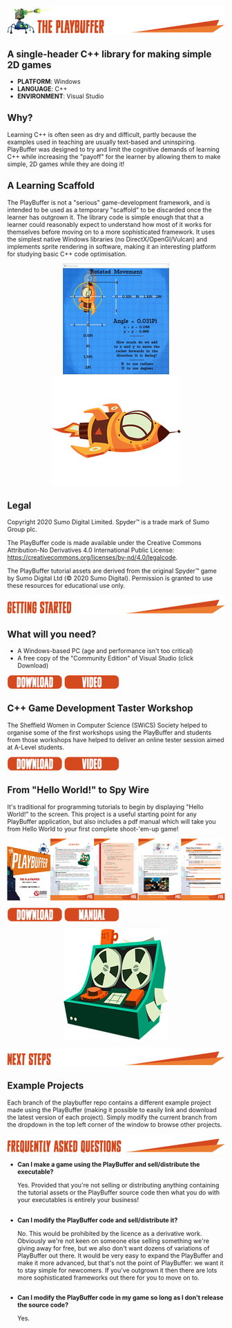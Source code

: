 
![](/.github/images/playbuffer_title.png)
## A single-header C++ library for making simple 2D games 
* **PLATFORM**: Windows
* **LANGUAGE**: C++
* **ENVIRONMENT**: Visual Studio

## Why?
Learning C++ is often seen as dry and difficult, partly because the examples used in teaching are usually text-based and uninspiring. PlayBuffer was designed to try and limit the cognitive demands of learning C++ while increasing the "payoff" for the learner by allowing them to make simple, 2D games while they are doing it!

## A Learning Scaffold
The PlayBuffer is not a "serious" game-development framework, and is intended to be used as a temporary "scaffold" to be discarded once the learner has outgrown it. The library code is simple enough that that a learner could reasonably expect to understand how most of it works for themselves before moving on to a more sophisticated framework. It uses the simplest native Windows libraries (no DirectX/OpenGl/Vulcan) and implements sprite rendering in software, making it an interesting platform for studying basic C++ code optimisation. 

<p align="center"> 
  <img src="/.github/images/rocket.gif">
  <img src="/.github/images/rocket.png">
</p>

## Legal
Copyright 2020 Sumo Digital Limited. Spyder™ is a trade mark of Sumo Group plc. 

The PlayBuffer code is made available under the Creative Commons Attribution-No Derivatives 4.0 International Public License: https://creativecommons.org/licenses/by-nd/4.0/legalcode.

The PlayBuffer tutorial assets are derived from the original Spyder™ game by Sumo Digital Ltd (© 2020 Sumo Digital). Permission is granted to use these resources for educational use only.

![](/.github/images/getting_started_title.png)

## What will you need?
- A Windows-based PC (age and performance isn't too critical)
- A free copy of the "Community Edition" of Visual Studio (click Download)

[![](/.github/images/download.png)](https://visualstudio.microsoft.com/vs/)
[![](/.github/images/video.png)](https://visualstudio.microsoft.com/vs/)

## C++ Game Development Taster Workshop
The Sheffield Women in Computer Science (SWiCS) Society helped to organise some of the first workshops using the PlayBuffer and students from those workshops have helped to deliver an online tester session aimed at A-Level students. 

[![](/.github/images/download.png)]()
[![](/.github/images/video.png)]()

## From "Hello World!" to Spy Wire

It's traditional for programming tutorials to begin by displaying "Hello World!" to the screen. This project is a useful starting point for any PlayBuffer application, but also includes a pdf manual which will take you from Hello World to your first complete shoot-'em-up game!

[![](/.github/images/playbuffer_manual.png)]()

[![](/.github/images/download.png)](https://github.com/sumo-digital-academy/playbuffer/archive/refs/heads/HelloWorld.zip)
[![](/.github/images/manual.png)](https://github.com/sumo-digital-academy/playbuffer/blob/HelloWorld/PlayBuffer%20Manual.pdf)

<p align="center"> <img src="/.github/images/machine.png"> </p>

![](/.github/images/next_steps_title.png)

## Example Projects
Each branch of the playbuffer repo contains a different example project made using the PlayBuffer (making it possible to easily link and download the latest version of each project). Simply modify the current branch from the dropdown in the top left corner of the window to browse other projects.

![](/.github/images/faq_title.png)

* **Can I make a game using the PlayBuffer and sell/distribute the executable?**

   Yes. Provided that you're not selling or distributing anything containing the tutorial assets or the PlayBuffer source code then what you do with your executables is entirely your business!
 
 ##
 
* **Can I modify the PlayBuffer code and sell/distribute it?** 

   No. This would be prohibited by the licence as a derivative work. Obviously we're not keen on someone else selling something we're giving away for free, but we also don't want dozens of variations of PlayBuffer out there. It would be very easy to expand the PlayBuffer and make it more advanced, but that's not the point of PlayBuffer: we want it to stay simple for newcomers. If you've outgrown it then there are lots more sophisticated frameworks out there for you to move on to.  
 
  ##
* **Can I modify the PlayBuffer code in my game so long as I don't release the source code?**

   Yes.


